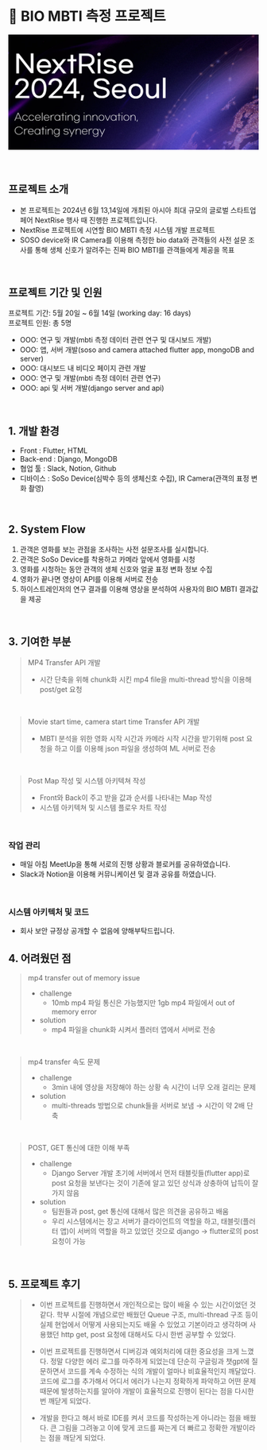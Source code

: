 # 🎥 BIO MBTI 측정 프로젝트

![Nextrise](https://github.com/ksy2653/BIO_MBTI_HiStranger/raw/main/nextrise%20logo.png)

<br>

## 프로젝트 소개

- 본 프로젝트는 2024년 6월 13,14일에 개최된 아시아 최대 규모의 글로벌 스타트업 페어 NextRise 행사 때 진행한 프로젝트입니다.
- NextRise 프로젝트에 시연할 BIO MBTI 측정 시스템 개발 프로젝트
- SOSO device와 IR Camera를 이용해 측정한 bio data와 관객들의 사전 설문 조사를 통해 생체 신호가 알려주는 진짜 BIO MBTI를 관객들에게 제공을 목표

<br>

## 프로젝트 기간 및 인원
프로젝트 기간: 5월 20일 ~ 6월 14일 (working day: 16 days)  
프로젝트 인원: 총 5명

- OOO: 연구 및 개발(mbti 측정 데이터 관련 연구 및 대시보드 개발)
- OOO: 앱, 서버 개발(soso and camera attached flutter app, mongoDB and server)
- OOO: 대시보드 내 비디오 페이지 관련 개발
- OOO: 연구 및 개발(mbti 측정 데이터 관련 연구)
- OOO: api 및 서버 개발(django server and api)

</div>

<br>

## 1. 개발 환경

- Front : Flutter, HTML
- Back-end : Django, MongoDB
- 협업 툴 : Slack, Notion, Github
- 디바이스 : SoSo Device(심박수 등의 생체신호 수집), IR Camera(관객의 표정 변화 촬영)

<br>

## 2. System Flow
1. 관객은 영화를 보는 관점을 조사하는 사전 설문조사를 실시합니다.
2. 관객은 SoSo Device를 착용하고 카메라 앞에서 영화를 시청
3. 영화를 시청하는 동안 관객의 생체 신호와 얼굴 표정 변화 정보 수집
4. 영화가 끝나면 영상이 API를 이용해 서버로 전송
5. 하이스트레인저의 연구 결과를 이용해 영상을 분석하여 사용자의 BIO MBTI 결과값을 제공  
<br>

## 3. 기여한 부분
> MP4 Transfer API 개발
>
> - 시간 단축을 위해 chunk화 시킨 mp4 file을 multi-thread 방식을 이용해 post/get 요청
> 
<br>

> Movie start time, camera start time Transfer API 개발
>
> - MBTI 분석을 위한 영화 시작 시간과 카메라 시작 시간을 받기위해 post 요청을 하고
>   이를 이용해 json 파일을 생성하여 ML 서버로 전송 
> 
<br>

> Post Map 작성 및 시스템 아키텍쳐 작성
>
> - Front와 Back이 주고 받을 값과 순서를 나타내는 Map 작성
> - 시스템 아키텍쳐 및 시스템 플로우 차트 작성
> 
<br>

### 작업 관리

- 매일 아침 MeetUp을 통해 서로의 진행 상황과 블로커를 공유하였습니다.
- Slack과 Notion을 이용해 커뮤니케이션 및 결과 공유를 하였습니다.

<br>

### 시스템 아키텍처 및 코드
- 회사 보안 규정상 공개할 수 없음에 양해부탁드립니다.
  
## 4. 어려웠던 점
> mp4 transfer out of memory issue
>
> - challenge
>   - 10mb mp4 파일 통신은 가능했지만 1gb mp4 파일에서 out of memory error
> - solution 
>   - mp4 파일을 chunk화 시켜서 플러터 앱에서 서버로 전송
<br>

> mp4 transfer 속도 문제
>
> - challenge
>   - 3min 내에 영상을 저장해야 하는 상황 속 시간이 너무 오래 걸리는 문제
> - solution 
>   - multi-threads 방법으로 chunk들을 서버로 보냄 → 시간이 약 2배 단축
<br>

> POST, GET 통신에 대한 이해 부족
>
> - challenge
>   - Django Server 개발 초기에 서버에서 먼저 태블릿들(flutter app)로 post 요청을 보낸다는 것이 기존에 알고 있던 상식과 상충하여 납득이 잘 가지 않음
> - solution 
>   - 팀원들과 post, get 통신에 대해서 많은 의견을 공유하고 배움
>   - 우리 시스템에서는 장고 서버가 클라이언트의 역할을 하고, 태블릿(플러터 앱)이 서버의 역할을 하고 있었던 것으로 django -> flutter로의 post요청이 가능
<br>

## 5. 프로젝트 후기
>  - 이번 프로젝트를 진행하면서 개인적으로는 많이 배울 수 있는 시간이었던 것 같다. 학부 시절에 개념으로만 배웠던 Queue 구조, multi-thread 구조 등이 실제 현업에서 어떻게 사용되는지도 배울 수 있었고 기본이라고 생각하며 사용했던 http get, post 요청에 대해서도 다시 한번 공부할 수 있었다.  
>    
>  - 이번 프로젝트를 진행하면서 디버깅과 예외처리에 대한 중요성을 크게 느꼈다. 정말 다양한 에러 로그를 마주하게 되었는데 단순히 구글링과 챗gpt에 질문하면서 코드를 계속 수정하는 식의 개발이 얼마나 비효율적인지 깨달았다. 코드에 로그를 추가해서 어디서 에러가 나는지 정확하게 파악하고 어떤 문제 때문에 발생하는지를 알아야 개발이 효율적으로 진행이 된다는 점을 다시한번 깨닫게 되었다.
>      
>  - 개발을 한다고 해서 바로 IDE를 켜서 코드를 작성하는게 아니라는 점을 배웠다. 큰 그림을 그려놓고 이에 맞게 코드를 짜는게 더 빠르고 정확한 개발이라는 점을 깨닫게 되었다.
